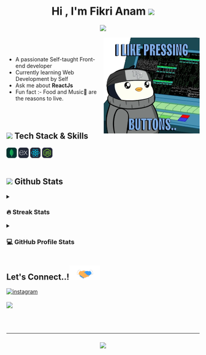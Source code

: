 <h1 align="center"><b>Hi , I'm Fikri Anam </b><img src="https://media.giphy.com/media/hvRJCLFzcasrR4ia7z/giphy.gif" width="35"></h1>
<p align="center">
  <a href="https://github.com/DenverCoder1/readme-typing-svg"><img src="https://readme-typing-svg.herokuapp.com?font=Time+New+Roman&color=cyan&size=25&center=true&vCenter=true&width=600&height=100&lines=Self-taught+Front-End+Developer,;Computer+Science+Student,;Active+Learner,;Love+to+learn+new+stuffs..<3"></a>
</p>

<picture> <img align="right" src="https://raw.githubusercontent.com/Fikrianamm/Fikrianamm/main/giphy.webp" width = 250px></picture>
<br><br>
- A passionate Self-taught Front-end developer
- Currently learning Web Development by Self
- Ask me about **ReactJs**
- Fun fact :- Food and Music🎵 are the reasons to live.

<br><br>

## <img src="https://media2.giphy.com/media/QssGEmpkyEOhBCb7e1/giphy.gif?cid=ecf05e47a0n3gi1bfqntqmob8g9aid1oyj2wr3ds3mg700bl&rid=giphy.gif" width ="25"><b> Tech Stack & Skills</b>
<code><img height="27" src="https://github.com/tandpfun/skill-icons/blob/main/icons/MongoDB.svg" alt="MongoDB"></code>
<code><img height="27" src="https://github.com/tandpfun/skill-icons/blob/main/icons/ExpressJS-Dark.svg" alt="Express"></code>
<code><img height="27" src="https://github.com/tandpfun/skill-icons/blob/main/icons/React-Dark.svg" alt="React"></code>
<code><img height="27" src="https://github.com/tandpfun/skill-icons/blob/main/icons/NodeJS-Dark.svg" alt="NodeJS"></code>
<br><br>


## <img src="https://media.giphy.com/media/iY8CRBdQXODJSCERIr/giphy.gif" width="35"><b> Github Stats </b>
<details><summary><h3> 🔥 Streak Stats</h3></summary>

<p align="center"><img src="https://github-readme-streak-stats.herokuapp.com/?user=Fikrianamm&theme=tokyonight_duo" alt="fikrianamm" /></p>

</details>

<details><summary><h3>💻 GitHub Profile Stats</h3></summary>

<p align="center">
    <a href="https://github.com/anuraghazra/github-readme-stats">
	    <img alt="fikrianamm's Github Stats" src="https://github-readme-stats.vercel.app/api?username=Fikrianamm&show_icons=true&count_private=true&locale=en&theme=tokyonight&layout=compact" height="230px"/></a>
	  <img src="https://github-readme-stats.vercel.app/api/top-langs?username=Fikrianamm&langs_count=10&show_icons=true&locale=en&theme=tokyonight" alt="fikrianamm" height="230px"/>
<br/>

  <b>Note:</b> Top languages is only a metric of the languages my public code consists of and doesn't reflect experience or skill level.
  </p>
</details>


## <b> Let's Connect..!</b><img src="https://github.com/0xAbdulKhalid/0xAbdulKhalid/raw/main/assets/mdImages/handshake.gif" width ="80">
<p>
<a href="https://instagram.com/fikrianm_" target="_blank"><img src=https://img.shields.io/badge/instagram-%ff5851db.svg?color=C13584&style=for-the-badge&logo=instagram&logoColor=white alt=instagram style="margin-bottom: 5px;" ></img></a>
</p>    
<p>
<a target="_blank" href="mailto:fikritaufiqulanam1@gmail.com"
><img src="https://img.shields.io/badge/-Gmail-D14836?style=for-the-badge&logo=Gmail&logoColor=white"></img></a>
</p>

<br/><br/>
<hr/>

<h3 align="center">
    <img src="https://readme-typing-svg.herokuapp.com/?font=Righteous&size=25&center=true&vCenter=true&width=500&height=70&duration=4000&lines=Thanks+for+visiting!+✌️;+Shoot+me+a+message!;I'm+always+down+to+collab+:)">
</h3>

<br/>
